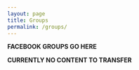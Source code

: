 ```yaml
---
layout: page
title: Groups
permalink: /groups/
---
```


**FACEBOOK GROUPS GO HERE**

**CURRENTLY NO CONTENT TO TRANSFER**